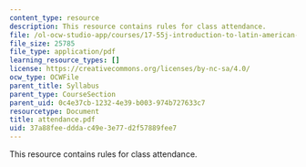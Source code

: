 ```yaml
---
content_type: resource
description: This resource contains rules for class attendance.
file: /ol-ocw-studio-app/courses/17-55j-introduction-to-latin-american-studies-fall-2006/37a88feedddac49e3e77d2f57889fee7_attendance.pdf
file_size: 25785
file_type: application/pdf
learning_resource_types: []
license: https://creativecommons.org/licenses/by-nc-sa/4.0/
ocw_type: OCWFile
parent_title: Syllabus
parent_type: CourseSection
parent_uid: 0c4e37cb-1232-4e39-b003-974b727633c7
resourcetype: Document
title: attendance.pdf
uid: 37a88fee-ddda-c49e-3e77-d2f57889fee7
---
```

This resource contains rules for class attendance.